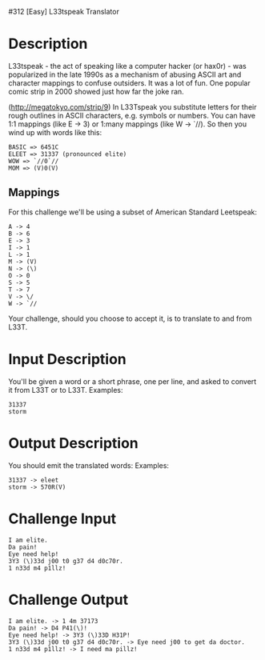 #312 [Easy] L33tspeak Translator

# Description
L33tspeak - the act of speaking like a computer hacker (or hax0r) - was popularized in the late 1990s as a mechanism of abusing ASCII art and character mappings to confuse outsiders. It was a lot of fun. One popular comic strip in 2000 showed just how far the joke ran. 

(http://megatokyo.com/strip/9)
In L33Tspeak you substitute letters for their rough outlines in ASCII characters, e.g. symbols or numbers. You can have 1:1 mappings (like E -> 3) or 1:many mappings (like W -> `//). So then you wind up with words like this:


```
BASIC => 6451C
ELEET => 31337 (pronounced elite)
WOW => `//0`//
MOM => (V)0(V)
```
## Mappings
For this challenge we'll be using a subset of American Standard Leetspeak:


```
A -> 4
B -> 6
E -> 3
I -> 1
L -> 1
M -> (V)
N -> (\)
O -> 0
S -> 5
T -> 7
V -> \/
W -> `//
```
Your challenge, should you choose to accept it, is to translate to and from L33T. 

# Input Description
You'll be given a word or a short phrase, one per line, and asked to convert it from L33T or to L33T. Examples:


```
31337 
storm
```
# Output Description
You should emit the translated words: Examples:


```
31337 -> eleet
storm -> 570R(V)
```
# Challenge Input

```
I am elite.
Da pain!
Eye need help!
3Y3 (\)33d j00 t0 g37 d4 d0c70r.
1 n33d m4 p1llz!
```
# Challenge Output

```
I am elite. -> 1 4m 37173
Da pain! -> D4 P41(\)!
Eye need help! -> 3Y3 (\)33D H31P!
3Y3 (\)33d j00 t0 g37 d4 d0c70r. -> Eye need j00 to get da doctor.
1 n33d m4 p1llz! -> I need ma pillz!
```
